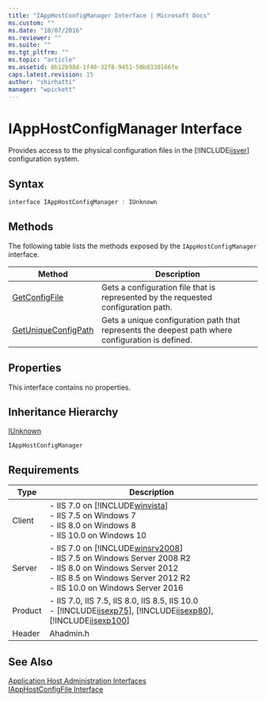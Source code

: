 ```yaml
---
title: "IAppHostConfigManager Interface | Microsoft Docs"
ms.custom: ""
ms.date: "10/07/2016"
ms.reviewer: ""
ms.suite: ""
ms.tgt_pltfrm: ""
ms.topic: "article"
ms.assetid: 8b12b98d-1f40-32f8-9451-50b8330166fe
caps.latest.revision: 15
author: "shirhatti"
manager: "wpickett"
---
```

# IAppHostConfigManager Interface
Provides access to the physical configuration files in the [!INCLUDE[iisver](../../wmi-provider/includes/iisver-md.md)] configuration system.  
  
## Syntax  
  
```cpp  
interface IAppHostConfigManager : IUnknown  
```  
  
## Methods  
 The following table lists the methods exposed by the `IAppHostConfigManager` interface.  
  
|Method|Description|  
|------------|-----------------|  
|[GetConfigFile](../../web-development-reference\native-code-api-reference/iapphostconfigmanager-getconfigfile-method.md)|Gets a configuration file that is represented by the requested configuration path.|  
|[GetUniqueConfigPath](../../web-development-reference\native-code-api-reference/iapphostconfigmanager-getuniqueconfigpath-method.md)|Gets a unique configuration path that represents the deepest path where configuration is defined.|  
  
## Properties  
 This interface contains no properties.  
  
## Inheritance Hierarchy  
 [IUnknown](http://go.microsoft.com/fwlink/?LinkId=55951)  
  
 `IAppHostConfigManager`  
  
## Requirements  
  
|Type|Description|  
|----------|-----------------|  
|Client|-   IIS 7.0 on [!INCLUDE[winvista](../../wmi-provider/includes/winvista-md.md)]<br />-   IIS 7.5 on Windows 7<br />-   IIS 8.0 on Windows 8<br />-   IIS 10.0 on Windows 10|  
|Server|-   IIS 7.0 on [!INCLUDE[winsrv2008](../../wmi-provider/includes/winsrv2008-md.md)]<br />-   IIS 7.5 on Windows Server 2008 R2<br />-   IIS 8.0 on Windows Server 2012<br />-   IIS 8.5 on Windows Server 2012 R2<br />-   IIS 10.0 on Windows Server 2016|  
|Product|-   IIS 7.0, IIS 7.5, IIS 8.0, IIS 8.5, IIS 10.0<br />-   [!INCLUDE[iisexp75](../../web-development-reference/native-code-api-reference/includes/iisexp75-md.md)], [!INCLUDE[iisexp80](../../web-development-reference/native-code-api-reference/includes/iisexp80-md.md)], [!INCLUDE[iisexp100](../../web-development-reference/native-code-api-reference/includes/iisexp100-md.md)]|  
|Header|Ahadmin.h|  
  
## See Also  
 [Application Host Administration Interfaces](../../web-development-reference\native-code-api-reference/application-host-administration-interfaces.md)   
 [IAppHostConfigFile Interface](../../web-development-reference\native-code-api-reference/iapphostconfigfile-interface.md)